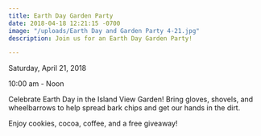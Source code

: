 ```yaml
---
title: Earth Day Garden Party
date: 2018-04-18 12:21:15 -0700
image: "/uploads/Earth Day and Garden Party 4-21.jpg"
description: Join us for an Earth Day Garden Party!

---
```

Saturday, April 21, 2018

10:00 am - Noon

Celebrate Earth Day in the Island View Garden! Bring gloves, shovels, and wheelbarrows to help spread bark chips and get our hands in the dirt. 

Enjoy cookies, cocoa, coffee, and a free giveaway!